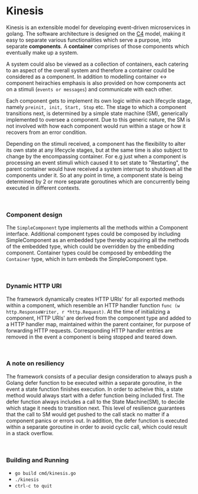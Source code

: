 # Kinesis

Kinesis is an extensible model for developing event-driven microservices in golang. The software architecture is designed 
on the [C4](https://c4model.com) model, making it easy to separate various functionalities which serve a purpose, into 
separate <b>components</b>. A <b>container</b> comprises of those components which eventually make up a system.

A system could also be viewed as a collection of containers, each catering to an aspect of the overall system and therefore
a container could be considered as a component. In addition to modelling container <-> component heirachies emphasis is also provided on how components act on a stimuli (```events or messages```) and communicate with each other.

Each component gets to implement its own logic within each lifecycle stage, namely ```preinit, init, Start, Stop``` etc. The stage to which a component transitions next, is determined by a simple state machine (SM), generically implemented to oversee a component. Due to this generic nature, the SM is not involved with how each component would run within a stage or how it recovers from an error condition.

Depending on the stimuli received, a component has the flexibility to alter its own state at any lifecycle stages, but at the same time is also subject to change by the encompassing container. For e.g just when a component is processing an event stimuli which caused it to set state to "Restarting", the parent container would have received a system interrupt to shutdown all the components under it. So at any point in time, a component state is being determined by 2 or more separate goroutines which are concurrently being executed in different contexts.


<br/>

### Component design
The ```SimpleComponent``` type implements all the methods within a Component interface. Additional component types could be composed by including SimpleComponent as an embedded type thereby acquiring all the methods of the embedded type, which could be overridden by the embedding component. Container types could be composed by embedding the ```Container``` type, which in turn embeds the SimpleComponent type.

<br/>

### Dynamic HTTP URI
The framework dynamically creates HTTP URIs' for all exported methods within a component, which resemble an HTTP handler function ```func (w http.ResponseWriter, r *http.Request)```. At the time of initializing a component, HTTP URIs' are derived from the component type and added to a HTTP handler map, maintained within the parent container, for purpose of forwarding HTTP requests. Corresponding HTTP handler entries are removed in the event a component is being stopped and teared down. 

<br/>

### A note on resiliency
The framework consists of a peculiar design consideration to always push a Golang defer function to be executed within a separate goroutine, in the event a state function finishes execution. In order to acheive this, a state method would always start with a defer function being included first. The defer function always includes a call to the State Machine(SM), to decide which stage it needs to transition next. This level of resilience guarantees that the call to SM would get pushed to the call stack no matter if a component panics or errors out. In addition, the defer function is executed within a separate goroutine in order to avoid cyclic call, which could result in a stack overflow.

<br/>

### Building and Running
- ```go build cmd/kinesis.go```
- ```./kinesis```
- ```ctrl-c to quit```

<br/>